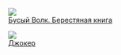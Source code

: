 ![](/books/sf_fantasy/Мария%20Семёнова/Бусый%20Волк.%20Берестяная%20книга.jpg)  
[Бусый Волк. Берестяная книга](/books/sf_fantasy/Мария%20Семёнова/Бусый%20Волк.%20Берестяная%20книга)

![](/books/sf_fantasy/Мария%20Семёнова/Джокер.jpg)  
[Джокер](/books/sf_fantasy/Мария%20Семёнова/Джокер)
